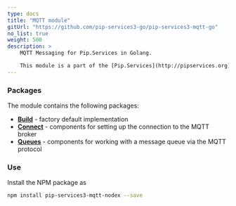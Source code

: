 ```yaml
---
type: docs
title: "MQTT module"
gitUrl: "https://github.com/pip-services3-go/pip-services3-mqtt-go"
no_list: true
weight: 500
description: > 
    MQTT Messaging for Pip.Services in Golang. 

    This module is a part of the [Pip.Services](http://pipservices.org) polyglot microservices toolkit. It contains a set of components for messaging using the Mqtt protocol. 
---
```


### Packages

The module contains the following packages:
- [**Build**](build) - factory default implementation
- [**Connect**](connect) - components for setting up the connection to the MQTT broker
- [**Queues**](queues) - components for working with a message queue via the MQTT protocol


### Use

Install the NPM package as
```bash
npm install pip-services3-mqtt-nodex --save
```
